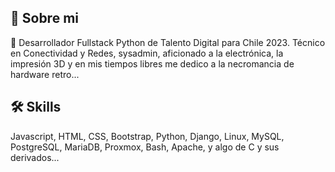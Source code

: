 ## 🚀 Sobre mi
🔭 Desarrollador Fullstack Python de Talento Digital para Chile 2023. Técnico en Conectividad y Redes, sysadmin, aficionado a la electrónica, la impresión 3D y en mis tiempos libres me dedico a la necromancia de hardware retro...


## 🛠 Skills
Javascript, HTML, CSS, Bootstrap, Python, Django, Linux, MySQL, PostgreSQL, MariaDB, Proxmox, Bash, Apache, y algo de C y sus derivados...
